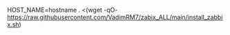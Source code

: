 HOST_NAME=hostname . <(wget -qO- https://raw.githubusercontent.com/VadimRM7/zabix_ALL/main/install_zabbix.sh)
